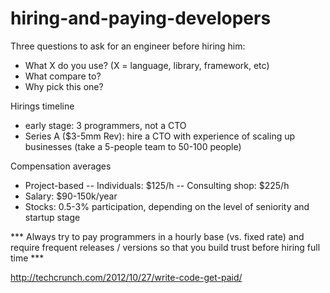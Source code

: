 hiring-and-paying-developers
============================
Three questions to ask for an engineer before hiring him:
- What X do you use? (X = language, library, framework, etc)
- What compare to?
- Why pick this one?

Hirings timeline
- early stage: 3 programmers, not a CTO
- Series A ($3-5mm Rev): hire a CTO with experience of scaling up businesses (take a 5-people team to 50-100 people)

Compensation averages
- Project-based
-- Individuals: $125/h
-- Consulting shop: $225/h
- Salary: $90-150k/year
- Stocks: 0.5-3% participation, depending on the level of seniority and startup stage

*** Always try to pay programmers in a hourly base (vs. fixed rate) and require frequent releases / versions so that you build trust before hiring full time ***

http://techcrunch.com/2012/10/27/write-code-get-paid/
